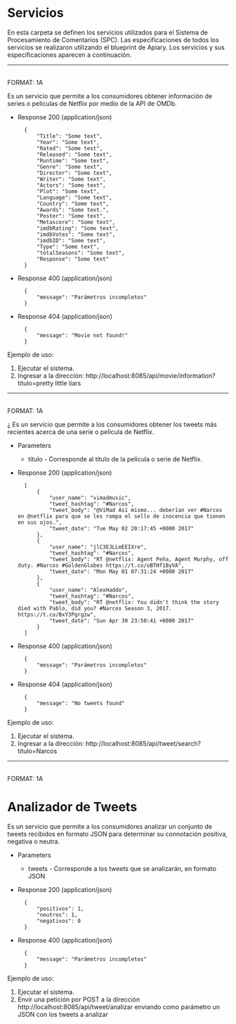# Servicios
En esta carpeta se definen los servicios utilizados para el Sistema de 
Procesamiento de Comentarios (SPC). Las especificaciones de todos los 
servicios se realizaron utilizando el blueprint de Apiary. Los servicios y 
sus especificaciones aparecen a continuación.

---
<br>
FORMAT: 1A


Es un servicio que permite a los consumidores obtener información de series o
películas de Netflix por medio de la API de OMDb. 


+ Response 200 (application/json)

        { 
            "Title": "Some text",
            "Year": "Some text", 
            "Rated": "Some text",
            "Released": "Some text",
            "Runtime": "Some text",
            "Genre": "Some text",
            "Director": "Some text",
            "Writer": "Some text",
            "Actors": "Some text",
            "Plot": "Some text",
            "Language": "Some text",
            "Country": "Some text",
            "Awards": "Some text.",
            "Poster": "Some text",
            "Metascore": "Some text",
            "imdbRating": "Some text",
            "imdbVotes": "Some text",
            "imdbID": "Some text",
            "Type": "Some text",
            "totalSeasons": "Some text",
            "Response": "Some text"
        }

+ Response 400 (application/json)

        {
            "message": "Parámetros incompletos"
        }
        
+ Response 404 (application/json)

        {
            "message": "Movie not found!"
        }

Ejemplo de uso: 
1. Ejecutar el sistema.
2. Ingresar a la dirección: 
http://localhost:8085/api/movie/information?titulo=pretty little liars

---

<br>
FORMAT: 1A

¿
Es un servicio que permite a los consumidores obtener los tweets más 
recientes acerca de una serie o película de Netflix.


+ Parameters
    + titulo - Corresponde al título de la película o serie de Netflix.


+ Response 200 (application/json)

        [
            {
                "user_name": "vimadmusic",
                "tweet_hashtag": "#Narcos",
                "tweet_body": "@ViMad Así mismo... deberían ver #Narcos en @netflix para que se les rompa el sello de inocencia que tienen en sus ojos.",
                "tweet_date": "Tue May 02 20:17:45 +0000 2017"
            },
            {
                "user_name": "jlC3EJLLmEEIXre",
                "tweet_hashtag": "#Narcos",
                "tweet_body": "RT @netflix: Agent Peña, Agent Murphy, off duty. #Narcos #GoldenGlobes https://t.co/oBTHf1ByVA",
                "tweet_date": "Mon May 01 07:31:24 +0000 2017"
            },
            {
                "user_name": "AlexHaddo",
                "tweet_hashtag": "#Narcos",
                "tweet_body": "RT @netflix: You didn't think the story died with Pablo, did you? #Narcos Season 3, 2017. https://t.co/BxY3Pgrgzw",
                "tweet_date": "Sun Apr 30 23:50:41 +0000 2017"
            }
        ]

+ Response 400 (application/json)

        {
            "message": "Parámetros incompletos"
        }

+ Response 404 (application/json)
        
        {
            "message": "No tweets found"
        }

Ejemplo de uso: 
1. Ejecutar el sistema.
2. Ingresar a la dirección: 
http://localhost:8085/api/tweet/search?titulo=Narcos

---

<br>
FORMAT: 1A

# Analizador de Tweets

Es un servicio que permite a los consumidores analizar un conjunto de tweets 
recibidos en formato JSON para determinar su connotación positiva, negativa o
neutra.


+ Parameters
    + tweets - Corresponde a los tweets que se analizarán, en formato JSON



+ Response 200 (application/json)

        {
            "positivos": 1,
            "neutros": 1,
            "negativos": 0
        }

+ Response 400 (application/json)

        {
            "message": "Parámetros incompletos"
        }
 
Ejemplo de uso: 
1. Ejecutar el sistema.
2. Envir una petición por POST a la dirección 
http://localhost:8085/api/tweet/analizar enviando como parámetro un JSON con 
los tweets a analizar

